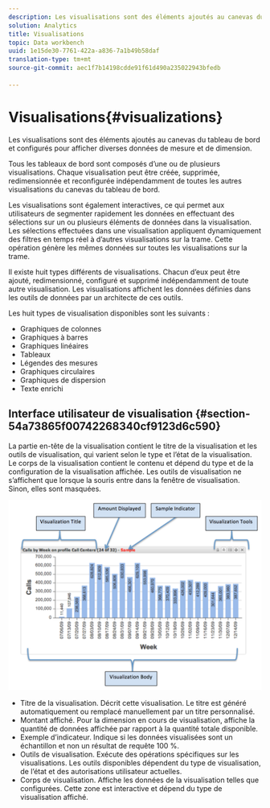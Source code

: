 ```yaml
---
description: Les visualisations sont des éléments ajoutés au canevas du tableau de bord et configurés pour afficher diverses données de mesure et de dimension.
solution: Analytics
title: Visualisations
topic: Data workbench
uuid: 1e15de30-7761-422a-a836-7a1b49b58daf
translation-type: tm+mt
source-git-commit: aec1f7b14198cdde91f61d490a235022943bfedb

---
```



# Visualisations{#visualizations}

Les visualisations sont des éléments ajoutés au canevas du tableau de bord et configurés pour afficher diverses données de mesure et de dimension.

Tous les tableaux de bord sont composés d’une ou de plusieurs visualisations. Chaque visualisation peut être créée, supprimée, redimensionnée et reconfigurée indépendamment de toutes les autres visualisations du canevas du tableau de bord.

Les visualisations sont également interactives, ce qui permet aux utilisateurs de segmenter rapidement les données en effectuant des sélections sur un ou plusieurs éléments de données dans la visualisation. Les sélections effectuées dans une visualisation appliquent dynamiquement des filtres en temps réel à d’autres visualisations sur la trame. Cette opération génère les mêmes données sur toutes les visualisations sur la trame.

Il existe huit types différents de visualisations. Chacun d’eux peut être ajouté, redimensionné, configuré et supprimé indépendamment de toute autre visualisation. Les visualisations affichent les données définies dans les outils de données par un architecte de ces outils.

Les huit types de visualisation disponibles sont les suivants :

* Graphiques de colonnes
* Graphiques à barres
* Graphiques linéaires
* Tableaux
* Légendes des mesures
* Graphiques circulaires
* Graphiques de dispersion
* Texte enrichi

## Interface utilisateur de visualisation {#section-54a73865f00742268340cf9123d6c590}

La partie en-tête de la visualisation contient le titre de la visualisation et les outils de visualisation, qui varient selon le type et l’état de la visualisation. Le corps de la visualisation contient le contenu et dépend du type et de la configuration de la visualisation affichée. Les outils de visualisation ne s’affichent que lorsque la souris entre dans la fenêtre de visualisation. Sinon, elles sont masquées.

![](assets/visualization.png)

* Titre de la visualisation. Décrit cette visualisation. Le titre est généré automatiquement ou remplacé manuellement par un titre personnalisé.
* Montant affiché. Pour la dimension en cours de visualisation, affiche la quantité de données affichée par rapport à la quantité totale disponible.
* Exemple d’indicateur. Indique si les données visualisées sont un échantillon et non un résultat de requête 100 %.
* Outils de visualisation. Exécute des opérations spécifiques sur les visualisations. Les outils disponibles dépendent du type de visualisation, de l’état et des autorisations utilisateur actuelles.
* Corps de visualisation. Affiche les données de la visualisation telles que configurées. Cette zone est interactive et dépend du type de visualisation affiché.

